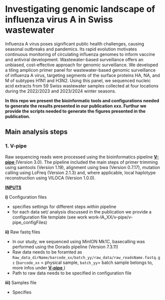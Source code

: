 # Investigating genomic landscape of influenza virus A in Swiss wastewater

Influenza A virus poses significant public health challenges, causing seasonal outbreaks and pandemics. Its rapid evolution motivates continuous monitoring of circulating influenza genomes to inform vaccine and antiviral development. Wastewater-based surveillance offers an unbiased, cost-effective approach for genomic surveillance. We developed a tiling amplicon primer panel for wastewater-based genomic surveillance of influenza A virus, targeting segments of the surface proteins HA, NA, and M of subtypes H1N1 and H3N2. Using this panel, we sequenced nucleic acid extracts from 59 Swiss wastewater samples collected at four locations during the 2022/2023 and 2023/2024 winter seasons.

**In this repo we present the bioinformatic tools and configurations needed to generate the results presented in our publication xxx. Furthur we provide the scripts needed to generate the figures presented in the publication.**

## Main analysis steps

### 1. V-pipe

Raw sequencing reads were processed using the bioinformatics pipeline [**V-pipe** ](https://github.com/cbg-ethz/V-pipe) (Version 3.0). The pipeline included the main steps of primer trimming using samtools (Version 1.19), alignment using bwa (Version 0.7.17), mutation calling using LoFreq (Version 2.1.3) and, where applicable, local haplotype reconstruction using VILOCA (Version 1.0.0). 

<ins>**INPUTS**</ins>

**i)** Configuration files
- specifies settings for different steps within pipeline
- for each data set/ analysis discussed in the publication we provide a configuration file template (see work work-IA_XX/v-pipe/v-pipe_configFiles)
  
**ii)** Raw fastq files
- In our study, we sequenced using MinION Mk1C, basecalling was performed using the Dorado pipeline (Version 7.3.11)
- Raw data needs to be foramted as ``Raw_data_dirName/barcode_xx/batch_yy/raw_data/raw_readsName.fastq.gz`` (``barcode_xx`` = physical sample, ``batch_yy``= batch sample belongs to, more infos under [**V-pipe** ](https://github.com/cbg-ethz/V-pipe))
- Path to raw data needs to be specified in configuration file

**iii)** Samples file
- Specifies 
